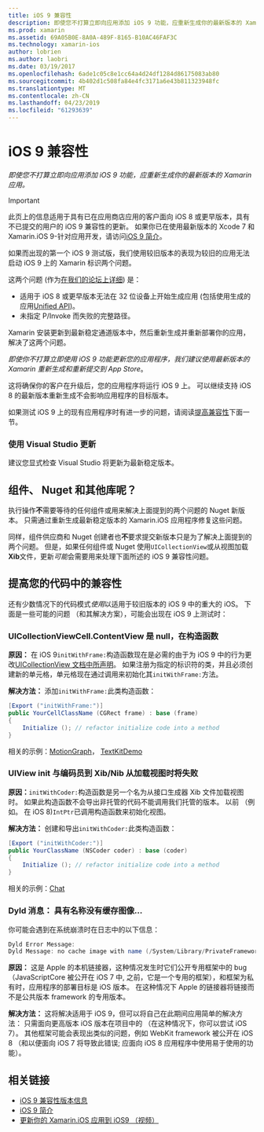 ```yaml
---
title: iOS 9 兼容性
description: 即使您不打算立即向应用添加 iOS 9 功能，应重新生成你的最新版本的 Xamarin 应用。
ms.prod: xamarin
ms.assetid: 69A05B0E-8A0A-489F-8165-B10AC46FAF3C
ms.technology: xamarin-ios
author: lobrien
ms.author: laobri
ms.date: 03/19/2017
ms.openlocfilehash: 6ade1c05c8e1cc64a4d24df1284d86175083ab80
ms.sourcegitcommit: 4b402d1c508fa84e4fc3171a6e43b811323948fc
ms.translationtype: MT
ms.contentlocale: zh-CN
ms.lasthandoff: 04/23/2019
ms.locfileid: "61293639"
---
```

# <a name="ios-9-compatibility"></a>iOS 9 兼容性

_即使您不打算立即向应用添加 iOS 9 功能，应重新生成你的最新版本的 Xamarin 应用。_

> [!IMPORTANT]
> 此页上的信息适用于具有已在应用商店应用的客户面向 iOS 8 或更早版本，具有不已提交的用户的 iOS 9 兼容性的更新。 如果你已在使用最新版本的 Xcode 7 和 Xamarin.iOS 9-针对应用开发，请访问[iOS 9 简介](~/ios/platform/introduction-to-ios9/index.md)。

如果而出现的第一个 iOS 9 测试版，我们使用较旧版本的表现为较旧的应用无法启动 iOS 9 上的 Xamarin 标识两个问题。

这两个问题 (作为[在我们的论坛上详细](http://forums.xamarin.com/discussion/comment/131529/#Comment_131529)) 是：

- 适用于 iOS 8 或更早版本无法在 32 位设备上开始生成应用 (包括使用生成的应用[Unified API](~/cross-platform/macios/unified/index.md))。
- 未指定 P/Invoke 而失败的完整路径。

Xamarin 安装更新到最新稳定通道版本中，然后重新生成并重新部署你的应用，解决了这两个问题。

_即使你不打算立即使用 iOS 9 功能更新您的应用程序，我们建议使用最新版本的 Xamarin 重新生成和重新提交到 App Store_。



这将确保你的客户在升级后，您的应用程序将运行 iOS 9 上。
可以继续支持 iOS 8 的最新版本重新生成不会影响应用程序的目标版本。

如果测试 iOS 9 上的现有应用程序时有进一步的问题，请阅读[提高兼容性](#compat)下面一节。


### <a name="updating-with-visual-studio"></a>使用 Visual Studio 更新

建议您显式检查 Visual Studio 将更新为最新稳定版本。

## <a name="what-about-components-nugets-and-other-libraries"></a>组件、 Nuget 和其他库呢？

执行操作**不**需要等待的任何组件或用来解决上面提到的两个问题的 Nuget 新版本。
只需通过重新生成最新稳定版本的 Xamarin.iOS 应用程序修复这些问题。

同样，组件供应商和 Nuget 创建者也**不**要求提交新版本只是为了解决上面提到的两个问题。 但是，如果任何组件或 Nuget 使用`UICollectionView`或从视图加载**Xib**文件，更新*可能*会需要用来处理下面所述的 iOS 9 兼容性问题。


<a name="compat" />

## <a name="improving-compatibility-in-your-code"></a>提高您的代码中的兼容性

还有少数情况下的代码模式*使用*以适用于较旧版本的 iOS 9 中的重大的 iOS。 下面是一些可能的问题 （和其解决方案），可能会出现在 iOS 9 上测试时：

### <a name="uicollectionviewcellcontentview-is-null-in-constructors"></a>UICollectionViewCell.ContentView 是 null，在构造函数

**原因：** 在 iOS 9`initWithFrame:`构造函数现在是必需的由于为 iOS 9 中的行为更改[UICollectionView 文档中所声明](https://developer.apple.com/library/ios/documentation/UIKit/Reference/UICollectionView_class/#//apple_ref/occ/instm/UICollectionView/dequeueReusableCellWithReuseIdentifier:forIndexPath)。 如果注册为指定的标识符的类，并且必须创建新的单元格，单元格现在通过调用来初始化其`initWithFrame:`方法。

**解决方法：** 添加`initWithFrame:`此类构造函数：

```csharp
[Export ("initWithFrame:")]
public YourCellClassName (CGRect frame) : base (frame)
{
    Initialize (); // refactor initialize code into a method
}
```

相关的示例：[MotionGraph](https://github.com/xamarin/monotouch-samples/commit/3c1b7a4170c001e7290db9babb2b7a6dddeb8bcb)， [TextKitDemo](https://github.com/xamarin/monotouch-samples/commit/23ea01b37326963b5ebf68bbcc1edd51c66a28d6)



### <a name="uiview-fails-to-init-with-coder-when-loading-a-view-from-a-xibnib"></a>UIView init 与编码员到 Xib/Nib 从加载视图时将失败

**原因：**`initWithCoder:`构造函数是另一个名为从接口生成器 Xib 文件加载视图时。 如果此构造函数不会导出非托管的代码不能调用我们托管的版本。 以前 （例如。 在 iOS 8)`IntPtr`已调用构造函数来初始化视图。

**解决方法：** 创建和导出`initWithCoder:`此类构造函数：

```csharp
[Export ("initWithCoder:")]
public YourClassName (NSCoder coder) : base (coder)
{
    Initialize (); // refactor initialize code into a method
}
```

相关的示例：[Chat](https://github.com/xamarin/monotouch-samples/commit/7b81138d52e5f3f1aa3769fcb08f46122e9b6a88)


### <a name="dyld-message-no-cache-image-with-name"></a>Dyld 消息： 具有名称没有缓存图像...

你可能会遇到在系统崩溃时在日志中的以下信息：

```csharp
Dyld Error Message:
Dyld Message: no cache image with name (/System/Library/PrivateFrameworks/JavaScriptCore.framework/JavaScriptCore)
```

**原因：** 这是 Apple 的本机链接器，这种情况发生时它们公开专用框架中的 bug （JavaScriptCore 被公开在 iOS 7 中, 之前，它是一个专用的框架），和框架为私有时，应用程序的部署目标是 iOS 版本。 在这种情况下 Apple 的链接器将链接而不是公共版本 framework 的专用版本。

**解决方法：** 这将解决适用于 iOS 9，但可以将自己在此期间应用简单的解决方法： 只需面向更高版本 iOS 版本在项目中的 （在这种情况下，你可以尝试 iOS 7）。 其他框架可能会表现出类似的问题，例如 WebKit framework 被公开在 iOS 8 （和以便面向 iOS 7 将导致此错误; 应面向 iOS 8 应用程序中使用易于使用的功能）。



## <a name="related-links"></a>相关链接

- [iOS 9 兼容性版本信息](https://releases.xamarin.com/ios-hotfix-for-ios-9-preview-xcode-6/)
- [iOS 9 简介](~/ios/platform/introduction-to-ios9/index.md)
- [更新你的 Xamarin.iOS 应用到 iOS9 （视频）](https://university.xamarin.com/lightninglectures/Updating-your-XamariniOS-apps-to-iOS9)

